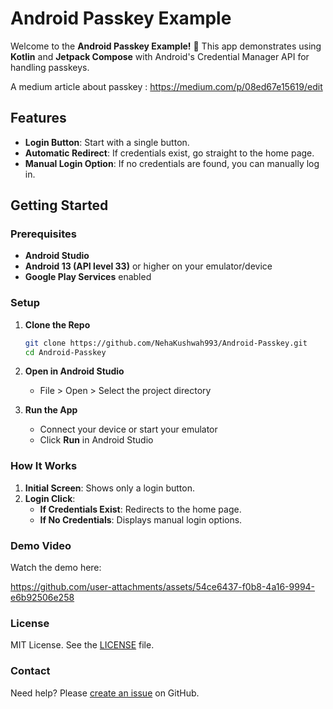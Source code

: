 # Android Passkey Example

Welcome to the **Android Passkey Example!** 🎉 This app demonstrates using **Kotlin** and **Jetpack Compose** with Android's Credential Manager API for handling passkeys.

A medium article about passkey : https://medium.com/p/08ed67e15619/edit

## Features

- **Login Button**: Start with a single button.
- **Automatic Redirect**: If credentials exist, go straight to the home page.
- **Manual Login Option**: If no credentials are found, you can manually log in.

## Getting Started

### Prerequisites

- **Android Studio**
- **Android 13 (API level 33)** or higher on your emulator/device
- **Google Play Services** enabled

### Setup

1. **Clone the Repo**

   ```bash
   git clone https://github.com/NehaKushwah993/Android-Passkey.git
   cd Android-Passkey
   ```

2. **Open in Android Studio**

   - File > Open > Select the project directory

3. **Run the App**

   - Connect your device or start your emulator
   - Click **Run** in Android Studio

### How It Works

1. **Initial Screen**: Shows only a login button.
2. **Login Click**:
   - **If Credentials Exist**: Redirects to the home page.
   - **If No Credentials**: Displays manual login options.

### Demo Video

Watch the demo here:

https://github.com/user-attachments/assets/54ce6437-f0b8-4a16-9994-e6b92506e258

### License

MIT License. See the [LICENSE](LICENSE) file.

### Contact

Need help? Please [create an issue](https://github.com/your-username/android-passkey-example/issues) on GitHub.
